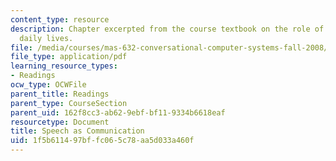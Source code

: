 ```yaml
---
content_type: resource
description: Chapter excerpted from the course textbook on the role of speech in our
  daily lives.
file: /media/courses/mas-632-conversational-computer-systems-fall-2008/1f5b611497bffc065c78aa5d033a460f_schmandt_txt_ch1.pdf
file_type: application/pdf
learning_resource_types:
- Readings
ocw_type: OCWFile
parent_title: Readings
parent_type: CourseSection
parent_uid: 162f8cc3-ab62-9ebf-bf11-9334b6618eaf
resourcetype: Document
title: Speech as Communication
uid: 1f5b6114-97bf-fc06-5c78-aa5d033a460f
---
```

